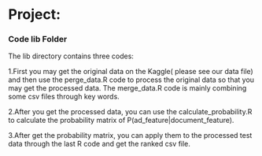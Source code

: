 # Project: 
### Code lib Folder

The lib directory contains three codes: 

1.First you may get the original data on the Kaggle( please see our data file) and then use the perge_data.R code to process the original data so that you may get the processed data. The merge_data.R code is mainly combining some csv files through key words.

2.After you get the processed data, you can use the calculate_probability.R to calculate the probability matrix of P(ad_feature|document_feature).

3.After get the probability matrix, you can apply them to the processed test data through the last R code and get the ranked csv file.


